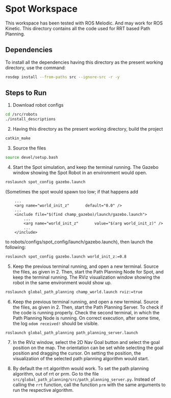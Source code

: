 # Spot Workspace

This workspace has been tested with ROS Melodic. And may work for ROS Kinetic. This directory contains all the code used for RRT based Path Planning.

## Dependencies
To install all the dependencies having this directory as the present working directory, use the command:
```bash
rosdep install --from-paths src --ignore-src -r -y
```

## Steps to Run

1. Download robot configs

```bash
cd /src/robots
./install_descriptions
```

2. Having this directory as the present working directory, build the project

```bash
catkin_make
```

3. Source the files

```bash
source devel/setup.bash
```

4. Start the Spot simulation, and keep the terminal running. The Gazebo window showing the Spot Robot in an environment would open.

```bash
roslaunch spot_config gazebo.launch
```
(Sometimes the spot would spawn too low; if that happens add 
```
    ...
    <arg name="world_init_z"       default="0.0" />
    ...
    <include file="$(find champ_gazebo)/launch/gazebo.launch">
        ...
        <arg name="world_init_z"       value="$(arg world_init_z)" />
        ...
    </include>    
```
to robots/configs/spot_config/launch/gazebo.launch), then launch the following:
```bash
roslaunch spot_config gazebo.launch world_init_z:=0.8
```

5. Keep the previous terminal running, and open a new terminal. Source the files, as given in 2. Then, start the Path Planning Node for Spot, and keep the terminal running. The RViz visualization window showing the robot in the same environment would show up.

```bash
roslaunch global_path_planning champ_world.launch rviz:=true
```

6. Keep the previous terminal running, and open a new terminal. Source the files, as given in 2. Then, start the Path Planning Server. To check if the code is running properly. Check the second terminal, in which the Path Planning Node is running. On correct execution, after some time, the log `odom received!` should be visible.

```bash
roslaunch global_path_planning path_planning_server.launch
```

7. In the RViz window, select the 2D Nav Goal button and select the goal position on the map. The orientation can be set while selecting the goal position and dragging the cursor. On setting the position, the visualization of the selected path planning algorithm would start.

8. By default the rrt algorithm would work. To set the path planning algorithm, out of rrt or prm. Go to the file `src/global_path_planning/src/path_planning_server.py`. Instead of calling the `rrt` function, call the function `prm` with the same arguments to run the respective algorithm.

